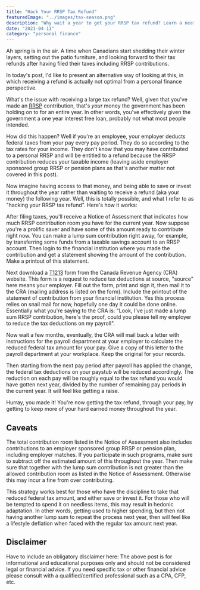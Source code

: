 ```yaml
---
title: "Hack Your RRSP Tax Refund"
featuredImage: "../images/tax-season.png"
description: "Why wait a year to get your RRSP tax refund? Learn a neat trick to get it faster."
date: "2021-04-11"
category: "personal finance"
---
```


Ah spring is in the air. A time when Canadians start shedding their winter layers, setting out the patio furniture, and looking forward to their tax refunds after having filed their taxes including RRSP contributions.

In today's post, I'd like to present an alternative way of looking at this, in which receiving a refund is actually not optimal from a personal finance perspective.

What's the issue with receiving a large tax refund? Well, given that you've made an [RRSP](https://www.canada.ca/en/revenue-agency/services/tax/individuals/topics/rrsps-related-plans/registered-retirement-savings-plan-rrsp.html) contribution, that's *your* money the government has been holding on to for an entire year. In other words, you've effectively given the government a one year interest free loan, probably not what most people intended.

How did this happen? Well if you're an employee, your employer deducts federal taxes from your pay every pay period. They do so according to the tax rates for your income. They don't know that you may have contributed to a personal RRSP and will be entitled to a refund because the RRSP contribution reduces your taxable income (leaving aside employer sponsored group RRSP or pension plans as that's another matter not covered in this post).

Now imagine having access to that money, and being able to save or invest it throughout the year rather than waiting to receive a refund (aka your money) the following year. Well, this is totally possible, and what I refer to as "hacking your RRSP tax refund". Here's how it works:

After filing taxes, you'll receive a Notice of Assessment that indicates how much RRSP contribution room you have for the current year. Now suppose you're a prolific saver and have some of this amount ready to contribute right now. You can make a lump sum contribution right away, for example, by transferring some funds from a taxable savings account to an RRSP account. Then login to the financial institution where you made the contribution and get a statement showing the amount of the contribution. Make a printout of this statement.

Next download a [T1213](https://www.canada.ca/en/revenue-agency/services/forms-publications/forms/t1213.html) form from the Canada Revenue Agency (CRA) website. This form is a request to reduce tax deductions at source, "source" here means your employer. Fill out the form, print and sign it, then mail it to the CRA (mailing address is listed on the form). Include the printout of the statement of contribution from your financial institution. Yes this process relies on snail mail for now, hopefully one day it could be done online. Essentially what you're saying to the CRA is: "Look, I've just made a lump sum RRSP contribution, here's the proof, could you please tell my employer to reduce the tax deductions on my payroll".

Now wait a few months, eventually, the CRA will mail back a letter with instructions for the payroll department at your employer to calculate the reduced federal tax amount for your pay. Give a copy of this letter to the payroll department at your workplace. Keep the original for your records.

Then starting from the next pay period after payroll has applied the change, the federal tax deductions on your paystub will be reduced accordingly. The reduction on each pay will be roughly equal to the tax refund you would have gotten next year, divided by the number of remaining pay periods in the current year. It will feel like getting a raise.

Hurray, you made it! You're now getting the tax refund, through your pay, by getting to keep more of your hard earned money throughout the year.

## Caveats

The total contribution room listed in the Notice of Assessment also includes contributions to an employer sponsored group RRSP or pension plan, including employer matches. If you participate in such programs, make sure to subtract off the estimated amount of this throughout the year. Then make sure that together with the lump sum contribution is not greater than the allowed contribution room as listed in the Notice of Assessment. Otherwise this may incur a fine from over contributing.

This strategy works best for those who have the discipline to take that reduced federal tax amount, and either save or invest it. For those who will be tempted to spend it on needless items, this may result in hedonic adaptation. In other words, getting used to higher spending, but then not having another lump sum to repeat the process next year, then will feel like a lifestyle deflation when faced with the regular tax amount next year.

## Disclaimer

Have to include an obligatory disclaimer here: The above post is for informational and educational purposes only and should not be considered legal or financial advice. If you need specific tax or other financial advice please consult with a qualified/certified professional such as a CPA, CFP, etc.